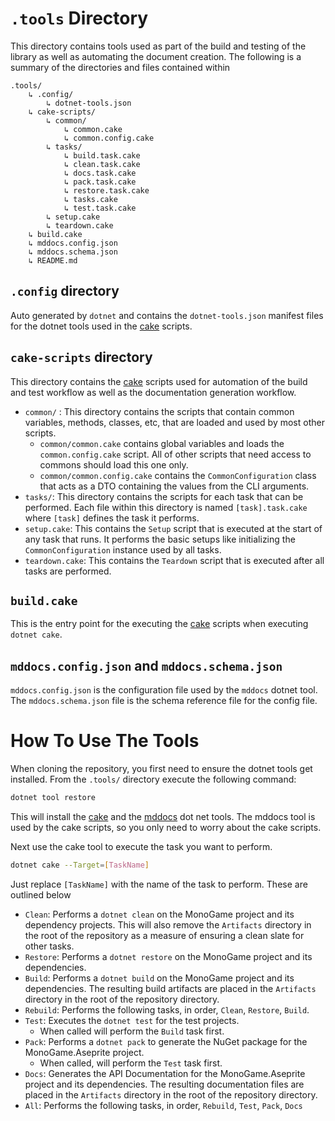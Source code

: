 # `.tools` Directory
This directory contains tools used as part of the build and testing of the library as well as automating the document creation.  The following is a summary of the directories and files contained within

```
.tools/
    ↳ .config/
        ↳ dotnet-tools.json
    ↳ cake-scripts/
        ↳ common/
            ↳ common.cake
            ↳ common.config.cake
        ↳ tasks/
            ↳ build.task.cake
            ↳ clean.task.cake
            ↳ docs.task.cake
            ↳ pack.task.cake
            ↳ restore.task.cake
            ↳ tasks.cake
            ↳ test.task.cake
        ↳ setup.cake
        ↳ teardown.cake
    ↳ build.cake
    ↳ mddocs.config.json
    ↳ mddocs.schema.json
    ↳ README.md
```

## `.config` directory
Auto generated by `dotnet` and contains the `dotnet-tools.json` manifest files for the dotnet tools used in the [cake](https://cakebuild.net/) scripts.

## `cake-scripts` directory
This directory contains the [cake](https://cakebuild.net/) scripts used for automation of the build and test workflow as well as the documentation generation workflow.

* `common/` : This directory contains the scripts that contain common variables, methods, classes, etc, that are loaded and used by most other scripts.  
    * `common/common.cake` contains global variables and loads the `common.config.cake` script. All of other scripts that need access to commons should load this one only.
    * `common/common.config.cake` contains the `CommonConfiguration` class that acts as a DTO containing the values from the CLI arguments.  
* `tasks/`: This directory contains the scripts for each task that can be performed.  Each file within this directory is named `[task].task.cake` where `[task]` defines the task it performs.
* `setup.cake`: This contains the `Setup` script that is executed at the start of any task that runs. It performs the basic setups like initializing the `CommonConfiguration` instance used by all tasks.
* `teardown.cake`: This contains the `Teardown` script that is executed after all tasks are performed.

## `build.cake`
This is the entry point for the executing the [cake](https://cakebuild.net) scripts when executing `dotnet cake`.

## `mddocs.config.json` and `mddocs.schema.json`
`mddocs.config.json` is the configuration file used by the `mddocs` dotnet tool.  The `mddocs.schema.json` file is the schema reference file for the config file.

# How To Use The Tools
When cloning the repository, you first need to ensure the dotnet tools get installed.  From the `.tools/` directory execute the following command:

```bash
dotnet tool restore
```

This will install the [cake](https://cakebuild.net) and the [mddocs](https://github.com/ap0llo/mddocs) dot net tools.  The mddocs tool is used by the cake scripts, so you only need to worry about the cake scripts.

Next use the cake tool to execute the task you want to perform.  

```bash
dotnet cake --Target=[TaskName]
```

Just replace `[TaskName]` with the name of the task to perform.  These are outlined below

* `Clean`: Performs a `dotnet clean` on the MonoGame project and its dependency projects.  This will also remove the `Artifacts` directory in the root of the repository as a measure of ensuring a clean slate for other tasks.
* `Restore`: Performs a `dotnet restore` on the MonoGame project and its dependencies.
* `Build`: Performs a `dotnet build` on the MonoGame project and its dependencies. The resulting build artifacts are placed in the `Artifacts` directory in the root of the repository directory.
* `Rebuild`: Performs the following tasks, in order, `Clean`, `Restore`, `Build`.
* `Test`: Executes the `dotnet test` for the test projects.
    * When called will perform the `Build` task first.
* `Pack`: Performs a `dotnet pack` to generate the NuGet package for the MonoGame.Aseprite project.
    * When called, will perform the `Test` task first.
* `Docs`: Generates the API Documentation for the MonoGame.Aseprite project and its dependencies.  The resulting documentation files are placed in the `Artifacts` directory in the root of the repository directory.
* `All`: Performs the following tasks, in order, `Rebuild`, `Test`, `Pack`, `Docs`
